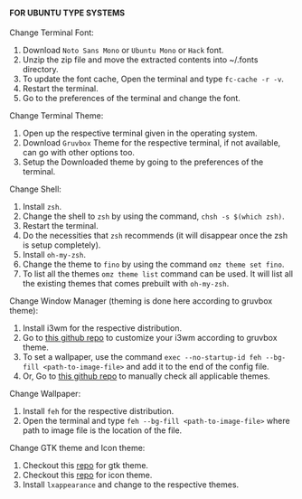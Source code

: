 #### FOR UBUNTU TYPE SYSTEMS ####

Change Terminal Font:
1. Download `Noto Sans Mono` or `Ubuntu Mono` or `Hack` font.
2. Unzip the zip file and move the extracted contents into ~/.fonts directory.
3. To update the font cache, Open the terminal and type `fc-cache -r -v`.
4. Restart the terminal.
5. Go to the preferences of the terminal and change the font.

Change Terminal Theme:
1. Open up the respective terminal given in the operating system.
2. Download `Gruvbox` Theme for the respective terminal, if not available, can go with other options too.
3. Setup the Downloaded theme by going to the preferences of the terminal.

Change Shell:
1. Install `zsh`.
2. Change the shell to `zsh` by using the command, `chsh -s $(which zsh)`.
3. Restart the terminal.
4. Do the necessities that `zsh` recommends (it will disappear once the zsh is setup completely).
5. Install `oh-my-zsh`.
6. Change the theme to `fino` by using the command `omz theme set fino`.
7. To list all the themes `omz theme list` command can be used. It will list all the existing themes that comes prebuilt with `oh-my-zsh`.

Change Window Manager (theming is done here according to gruvbox theme):
1. Install i3wm for the respective distribution.
2. Go to [this github repo](https://github.com/a-schaefers/i3-wm-gruvbox-theme/) to customize your i3wm according to gruvbox theme.
3. To set a wallpaper, use the command `exec --no-startup-id feh --bg-fill <path-to-image-file>` and add it to the end of the config file.
4. Or, Go to [this github repo](https://github.com/nimishgo/i3wm-themes) to manually check all applicable themes.

Change Wallpaper:
1. Install `feh` for the respective distribution.
2. Open the terminal and type `feh --bg-fill <path-to-image-file>` where path to image file is the location of the file.

Change GTK theme and Icon theme:
1. Checkout this [repo](https://github.com/TheGreatMcPain/gruvbox-material-gtk) for gtk theme.
2. Checkout this [repo](https://github.com/numixproject/numix-icon-theme-circle) for icon theme.
3. Install `lxappearance` and change to the respective themes.
